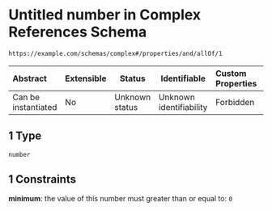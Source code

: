 # Untitled number in Complex References Schema

```txt
https://example.com/schemas/complex#/properties/and/allOf/1
```




| Abstract            | Extensible | Status         | Identifiable            | Custom Properties | Additional Properties | Access Restrictions | Defined In                                                                               |
| :------------------ | ---------- | -------------- | ----------------------- | :---------------- | --------------------- | ------------------- | ---------------------------------------------------------------------------------------- |
| Can be instantiated | No         | Unknown status | Unknown identifiability | Forbidden         | Allowed               | none                | [complex.schema.json\*](../generated-schemas/complex.schema.json "open original schema") |

## 1 Type

`number`

## 1 Constraints

**minimum**: the value of this number must greater than or equal to: `0`
